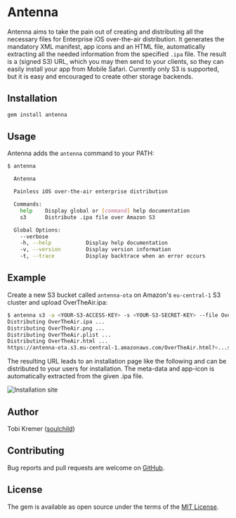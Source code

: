 # Antenna

Antenna aims to take the pain out of creating and distributing all the necessary files for Enterprise iOS over-the-air distribution. It generates the mandatory XML manifest, app icons and an HTML file, automatically extracting all the needed information from the specified `.ipa` file. The result is a (signed S3) URL, which you may then send to your clients, so they can easily install your app from Mobile Safari. Currently only S3 is supported, but it is easy and encouraged to create other storage backends.

## Installation

```bash
gem install antenna
```

## Usage

Antenna adds the `antenna` command to your PATH:

```bash
$ antenna

  Antenna

  Painless iOS over-the-air enterprise distribution

  Commands:
    help    Display global or [command] help documentation
    s3      Distribute .ipa file over Amazon S3

  Global Options:
    --verbose
    -h, --help           Display help documentation
    -v, --version        Display version information
    -t, --trace          Display backtrace when an error occurs
```

## Example

Create a new S3 bucket called `antenna-ota` on Amazon's `eu-central-1` S3 cluster and upload OverTheAir.ipa:

```bash
$ antenna s3 -a <YOUR-S3-ACCESS-KEY> -s <YOUR-S3-SECRET-KEY> --file OverTheAir.ipa --region eu-central-1 --create --bucket antenna-ota
Distributing OverTheAir.ipa ...
Distributing OverTheAir.png ...
Distributing OverTheAir.plist ...
Distributing OverTheAir.html ...
https://antenna-ota.s3.eu-central-1.amazonaws.com/OverTheAir.html?<...signing-parameters...>
```

The resulting URL leads to an installation page like the following and can be distributed to your users for installation. The meta-data and app-icon is automatically extracted from the given .ipa file.

![Installation site](https://raw.githubusercontent.com/soulchild/antenna/master/assets/example-installation.png)

## Author

Tobi Kremer ([soulchild](https://www.github.com/soulchild))

## Contributing

Bug reports and pull requests are welcome on [GitHub](https://github.com/soulchild/antenna).

## License

The gem is available as open source under the terms of the [MIT License](http://opensource.org/licenses/MIT).